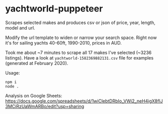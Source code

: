 # yachtworld-puppeteer

Scrapes selected makes and produces csv or json of price, year, length, model and url.

Modify the url template to widen or narrow your search space. Right now it's for sailing yachts 40-60ft, 1990-2010, prices in AUD.

Took me about ~7 minutes to scrape all 17 makes I've selected (~3236 listings). Have a look at `yachtworld-1582369882131.csv` file for examples (generated at February 2020).

Usage:

```
npm i
node .
```

Analysis on Google Sheets: https://docs.google.com/spreadsheets/d/1wiClebtDRbIo_VWi2_neH4igX8fIJ3MCiRzUaWmARBo/edit?usp=sharing
